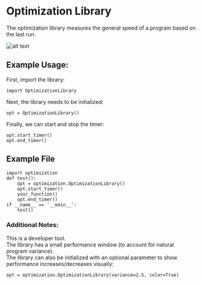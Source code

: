 # Optimization Library 

The optimization library measures the general speed of a program based on the last run.

![alt text](https://media1.giphy.com/media/YHYmMLkOmqoo/giphy.webp?cid=ecf05e47v65rqtldq6gxecdovfuuw6sw99cg7jccb7ityvrw&rid=giphy.webp&ct=g)

## Example Usage:
First, import the library:

    import OptimizationLibrary 

Next, the library needs to be initialized:

    opt = OptimizationLibrary()

Finally, we can start and stop the timer:
    
    opt.start_timer()
    opt.end_timer()

## Example File

    import optimization
    def test():
        opt = optimization.OptimizationLibrary() 
        opt.start_timer()
        your_function()
        opt.end_timer()
    if __name__ == '__main__':
        test()

### Additional Notes: 

This is a developer tool. \
The library has a small performance window (to account for natural program variance). \
The library can also be initialized with an optional parameter to show performance increases/decreases visually:        

    opt = optimization.OptimizationLibrary(variance=2.5, color=True) 
